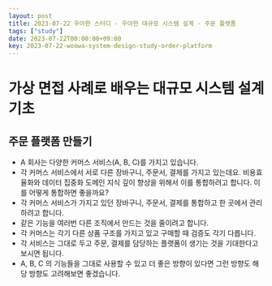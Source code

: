 ```yaml
---
layout: post
title: 2023-07-22 우아한 스터디 - 우아한 대규모 시스템 설계 - 주문 플랫폼
tags: ["study"]
date: 2023-07-22T00:00:00+09:00
key: 2023-07-22-woowa-system-design-study-order-platform
---
```

# 가상 면접 사례로 배우는 대규모 시스템 설계 기초

## 주문 플랫폼 만들기
- A 회사는 다양한 커머스 서비스(A, B, C)를 가지고 있습니다.
- 각 커머스 서비스에서 서로 다른 장바구니, 주문서, 결제를 가지고 있는데요. 비용효율화와 데이터 집중화 도메인 지식 깊이 향상을 위해서 이를 통합하려고 합니다. 이를 어떻게 통합하면 좋을까요?
- 각 커머스 서비스가 가지고 있던 장바구니, 주문서, 결제를 통합하고 한 곳에서 관리하려고 합니다.
- 같은 기능을 여러번 다른 조직에서 만드는 것을 줄이려고 합니다.
- 각 커머스는 각기 다른 상품 구조를 가지고 있고 구매할 때 검증도 각기 다릅니다. 
- 각 서비스는 그대로 두고 주문, 결제를 담당하는 플랫폼이 생기는 것을 기대한다고 보시면 됩니다. 
- A, B, C 의 기능들을 그대로 사용할 수 있고 더 좋은 방향이 있다면 그런 방향도 해당 방향도 고려해보면 좋겠습니다.